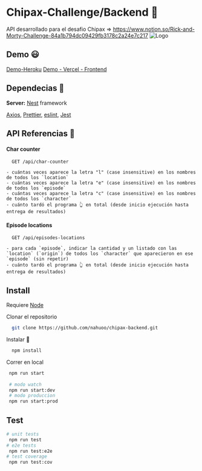 
# Chipax-Challenge/Backend 🔬

API desarrollado para el desafio Chipax => https://www.notion.so/Rick-and-Morty-Challenge-84a1b794dc09429fb3178c2a24e7c217
![Logo](https://c4.wallpaperflare.com/wallpaper/347/251/683/rick-and-morty-oh-mama-run-the-jewels-wallpaper-preview.jpg)
## Demo 😃

[Demo-Heroku](https://chipax-backend-demo.herokuapp.com/)
[Demo - Vercel - Frontend](https://chipax-frontend.vercel.app/)


## Dependecias 📃

**Server:** [Nest](https://github.com/nestjs/nest) framework

[Axios](https://axios-http.com/), [Prettier](https://prettier.io/), [eslint](https://eslint.org/), [Jest](https://jestjs.io/)


## API Referencias 👀

####  Char counter

```http
  GET /api/char-counter
```
    - cuántas veces aparece la letra "l" (case insensitive) en los nombres de todos los `location`
    - cuántas veces aparece la letra "e" (case insensitive) en los nombres de todos los `episode`
    - cuántas veces aparece la letra "c" (case insensitive) en los nombres de todos los `character`
    - cuánto tardó el programa 👆 en total (desde inicio ejecución hasta entrega de resultados)
#### Episode locations

```http
  GET /api/episodes-locations
```
    - para cada `episode`, indicar la cantidad y un listado con las `location` (`origin`) de todos los `character` que aparecieron en ese `episode` (sin repetir)
    - cuánto tardó el programa 👆 en total (desde inicio ejecución hasta entrega de resultados)


## Install

Requiere [Node](http://nodejs.org) 

Clonar el repositorio

```bash
  git clone https://github.com/nahuoo/chipax-backend.git
```

Instalar 💾

```bash
  npm install
```

Correr en local

```bash
 npm run start
  
 # modo watch
 npm run start:dev
 # modo produccion
 npm run start:prod
```

## Test

```bash
# unit tests
 npm run test
# e2e tests
 npm run test:e2e
# test coverage
 npm run test:cov
```
